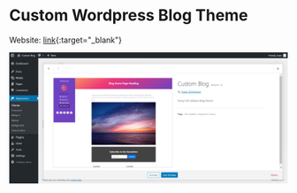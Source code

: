 # Custom Wordpress Blog Theme

Website: [link](http://customblogtheme.atwebpages.com){:target="_blank"}

![thumbnail](https://github.com/Grois333/Custom-Wordpress-Blog-Theme/blob/master/thumbnail.png)
